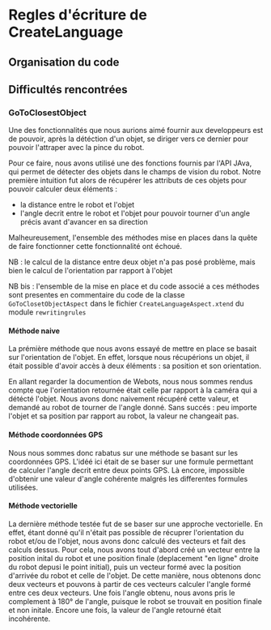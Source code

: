 # Regles d'écriture de CreateLanguage

## Organisation du code

## Difficultés rencontrées

### GoToClosestObject

Une des fonctionnalités que nous aurions aimé fournir aux developpeurs est de pouvoir, après la détéction d'un objet, se diriger vers ce dernier pour pouvoir l'attraper avec la pince du robot. 

Pour ce faire, nous avons utilisé une des fonctions fournis par l'API JAva, qui permet de détecter des objets dans le champs de vision du robot. 
Notre première intuition fut alors de récupérer les attributs de ces objets pour pouvoir calculer deux éléments :
- la distance entre le robot et l'objet
- l'angle decrit entre le robot et l'objet pour pouvoir tourner d'un angle précis avant d'avancer en sa direction

Malheureusement, l'ensemble des méthodes mise en places dans la quête de faire fonctionner cette fonctionnalité ont échoué.

NB : le calcul de la distance entre deux objet n'a pas posé problème, mais bien le calcul de l'orientation par rapport à l'objet

NB bis : l'ensemble de la mise en place et du code associé a ces méthodes sont presentes en commentaire du code de la classe `GoToClosetObjectAspect` dans le fichier `CreateLanguageAspect.xtend` du module `rewritingrules` 

#### Méthode naive

La prémière méthode que nous avons essayé de mettre en place se basait sur l'orientation de l'objet. En effet, lorsque nous récupérions un objet, il était possible d'avoir accès à deux éléments : sa position et son orientation.

En allant regarder la documention de Webots, nous nous sommes rendus compte que l'orientation retournée était celle par rapport à la caméra qui a détécté l'objet. Nous avons donc naivement récupéré cette valeur, et demandé au robot de tourner de l'angle donné. Sans succés : peu importe l'objet et sa position par rapport au robot, la valeur ne changeait pas.

#### Méthode coordonnées GPS

Nous nous sommes donc rabatus sur une méthode se basant sur les coordonnées GPS. L'idéé ici était de se baser sur une formule permettant de calculer l'angle decrit entre deux points GPS. Là encore, impossible d'obtenir une valeur d'angle cohérente malgrés les differentes formules utilisées.

#### Méthode vectorielle

La dernière méthode testée fut de se baser sur une approche vectorielle. En effet, étant donné qu'il n'était pas possible de récuprer l'orientation du robot et/ou de l'objet, nous avons donc calculé des vecteurs et fait des calculs dessus. Pour cela, nous avons tout d'abord créé un vecteur entre la position inital du robot et une position finale (deplacement "en ligne" droite du robot depusi le point initial), puis un vecteur formé avec la position d'arrivée du robot et celle de l'objet. De cette manière, nous obtenons donc deux vecteurs et pouvons à partir de ces vecteurs calculer l'angle formé entre ces deux vecteurs. Une fois l'angle obtenu, nous avons pris le complement à 180° de l'angle, puisque le robot se trouvait en position finale et non initale. Encore une fois, la valeur de l'angle retourné était incohérente. 
